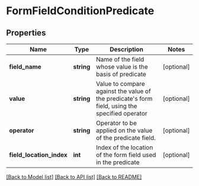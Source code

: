 # FormFieldConditionPredicate

## Properties
Name | Type | Description | Notes
------------ | ------------- | ------------- | -------------
**field_name** | **string** | Name of the field whose value is the basis of predicate | [optional] 
**value** | **string** | Value to compare against the value of the predicate&#39;s form field, using the specified operator | [optional] 
**operator** | **string** | Operator to be applied on the value of the predicate field. | [optional] 
**field_location_index** | **int** | Index of the location of the form field used in the predicate | [optional] 

[[Back to Model list]](../README.md#documentation-for-models) [[Back to API list]](../README.md#documentation-for-api-endpoints) [[Back to README]](../README.md)


